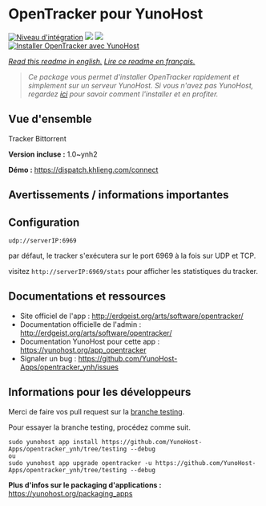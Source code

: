 # OpenTracker pour YunoHost

[![Niveau d'intégration](https://dash.yunohost.org/integration/opentracker.svg)](https://dash.yunohost.org/appci/app/opentracker) ![](https://ci-apps.yunohost.org/ci/badges/opentracker.status.svg) ![](https://ci-apps.yunohost.org/ci/badges/opentracker.maintain.svg)  
[![Installer OpenTracker avec YunoHost](https://install-app.yunohost.org/install-with-yunohost.svg)](https://install-app.yunohost.org/?app=opentracker)

*[Read this readme in english.](./README.md)*
*[Lire ce readme en français.](./README_fr.md)*

> *Ce package vous permet d'installer OpenTracker rapidement et simplement sur un serveur YunoHost.
Si vous n'avez pas YunoHost, regardez [ici](https://yunohost.org/#/install) pour savoir comment l'installer et en profiter.*

## Vue d'ensemble

Tracker Bittorrent

**Version incluse :** 1.0~ynh2

**Démo :** https://dispatch.khlieng.com/connect

## Avertissements / informations importantes

## Configuration

`udp://serverIP:6969`

par défaut, le tracker s'exécutera sur le port 6969 à la fois sur UDP et TCP.

visitez `http://serverIP:6969/stats` pour afficher les statistiques du tracker. 

## Documentations et ressources

* Site officiel de l'app : http://erdgeist.org/arts/software/opentracker/
* Documentation officielle de l'admin : http://erdgeist.org/arts/software/opentracker/
* Documentation YunoHost pour cette app : https://yunohost.org/app_opentracker
* Signaler un bug : https://github.com/YunoHost-Apps/opentracker_ynh/issues

## Informations pour les développeurs

Merci de faire vos pull request sur la [branche testing](https://github.com/YunoHost-Apps/opentracker_ynh/tree/testing).

Pour essayer la branche testing, procédez comme suit.
```
sudo yunohost app install https://github.com/YunoHost-Apps/opentracker_ynh/tree/testing --debug
ou
sudo yunohost app upgrade opentracker -u https://github.com/YunoHost-Apps/opentracker_ynh/tree/testing --debug
```

**Plus d'infos sur le packaging d'applications :** https://yunohost.org/packaging_apps